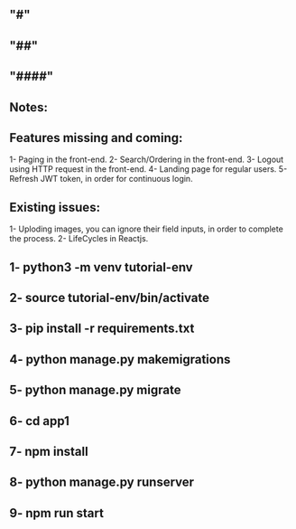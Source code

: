 "#"
-------------------------------
"##"
------------------------------- 
"####"
-------------------------------
Notes:
-------------------------------
Features missing and coming:
-------------------------------
1- Paging in the front-end.
2- Search/Ordering in the front-end.
3- Logout using HTTP request in the front-end.
4- Landing page for regular users.
5- Refresh JWT token, in order for continuous login.

Existing issues:
-------------------------------
1- Uploding images, you can ignore their field inputs, in order to complete the process.
2- LifeCycles in Reactjs.

1- python3 -m venv tutorial-env 
-------------------------------
2- source tutorial-env/bin/activate
-------------------------------
3- pip install -r requirements.txt
-------------------------------
4- python manage.py makemigrations
-------------------------------
5- python manage.py migrate
-------------------------------
6- cd app1
-------------------------------
7- npm install
-------------------------------
8- python manage.py runserver
-------------------------------
9- npm run start
-------------------------------